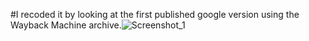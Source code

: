 #I recoded it by looking at the first published google version using the Wayback Machine archive.![Screenshot_1](https://github.com/Bahadir-Uysal/Wayback-Machine-1998-google/assets/149229956/61a982af-9732-488b-bdb2-244fc449a70d)
